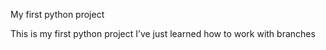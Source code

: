 My first python project

This is my first python project
I’ve just learned how to work with branches